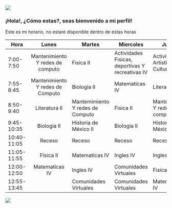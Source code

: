 ![](https://images.cooltext.com/5584414.png)


### ¡Hola!, ¿Cómo estas?, seas bienvenido a mi perfil!


Este es mi horario, no estaré disponible dentro de estas horas

| Hora         |               Lunes               | Martes                            | Miercoles                                        | Jueves                                 | Viernes               |
|--------------|:---------------------------------:|-----------------------------------|--------------------------------------------------|----------------------------------------|-----------------------|
| 7:00- 7:50   | Mantenimiento Y redes de  computo | Fisica II                         | Actividades Fisicas, deportivas Y recreativas IV | Actividades Artisticas y Culturales IV | Biologia II           |
| 7:55- 8:45   | Mantenimiento Y redes de Computo  | Biologia II                       | Matematicas IV                                   | Literatura II                          | Fisica II             |
| 8:50- 9:40   | Literatura II                     | Mantemimiento Y redes de  Computo | Fisica II                                        | Mantenimiento Y redes de  computo      | Matematicas IV        |
| 9:45- 10:35  | Biologia II                       | Historia de  México II            | Biologia II                                      | Historia de  México II                 | Literatura II         |
| 10:40- 11:05 | Receso                            | Receso                            | Receso                                           | Receso                                 | Receso                |
| 11:05- 11:55 | Fisica II                         | Matematicas IV                    | Ingles IV                                        | Ingles IV                              | Historia de México Ii |
| 12:00- 12:50 | Matematicas IV                    | Ingles IV                         | Comunidades Virtuales                            | Fisica II                              |                       |
| 12:55- 13:45 |                                   | Comunidades  Virtuales            | Comunidades Virtuales                            | Matematicas IV                         |                       |

![](https://i.pinimg.com/originals/41/ea/4d/41ea4d275953da7de0e4d7247c0b945f.gif)

<!--
**Weicheng410/Weicheng410** is a ✨ _special_ ✨ repository because its `README.md` (this file) appears on your GitHub profile.

